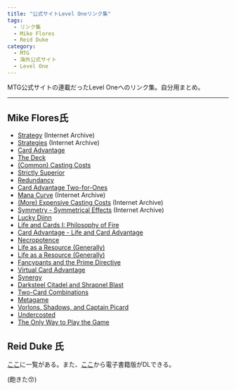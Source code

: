 ```yaml
---
title: "公式サイトLevel Oneリンク集"
tags:
  - リンク集
  - Mike Flores
  - Reid Duke
category:
  - MTG
  - 海外公式サイト
  - Level One
---
```


MTG公式サイトの連載だったLevel Oneへのリンク集。自分用まとめ。

<!-- more -->

----

## Mike Flores氏

  * [Strategy](http://web.archive.org/web/20140707094843/http://archive.wizards.com/Magic/magazine/article.aspx?x=mtg/daily/lo/284) (Internet Archive)
  * [Strategies](http://web.archive.org/web/20140723071613/http://archive.wizards.com/Magic/magazine/article.aspx?x=mtg/daily/lo/285) (Internet Archive)
  * [Card Advantage](http://magic.wizards.com/en/articles/archive/level-one/card-advantage-2014-02-14)
  * [The Deck](http://magic.wizards.com/en/articles/archive/level-one/deck-2014-02-17)
  * [(Common) Casting Costs](http://magic.wizards.com/en/articles/archive/level-one/common-casting-costs-2014-02-24)
  * [Strictly Superior](http://magic.wizards.com/en/articles/archive/level-one/strictly-superior-2014-03-03)
  * [Redundancy](http://magic.wizards.com/en/articles/archive/level-one/redundancy-2014-03-10)
  * [Card Advantage Two-for-Ones](http://magic.wizards.com/en/articles/archive/level-one/card-advantage-two-ones-2014-03-17)
  * [Mana Curve](http://web.archive.org/web/20140731125615/http://archive.wizards.com/Magic/magazine/article.aspx?x=mtg/daily/lo/292) (Internet Archive)
  * [(More) Expensive Casting Costs](http://web.archive.org/web/20150518222444/http://archive.wizards.com/Magic/magazine/Article.aspx?x=mtg/daily/lo/293) (Internet Archive)
  * [Symmetry - Symmetrical Effects](http://web.archive.org/web/20150916173327/http://archive.wizards.com/Magic/magazine/Article.aspx?x=mtg/daily/lo/294) (Internet Archive)
  * [Lucky Djinn](http://magic.wizards.com/en/articles/archive/level-one/lucky-djinn-2014-04-14)
  * [Life and Cards I: Philosophy of Fire](http://magic.wizards.com/en/articles/archive/level-one/life-and-cards-i-philosophy-fire-2014-04-28)
  * [Card Advantage - Life and Card Advantage](http://magic.wizards.com/en/articles/archive/level-one/card-advantage%E2%80%94life-and-card-advantage-2014-05-05)
  * [Necropotence](http://magic.wizards.com/en/articles/archive/level-one/necropotence-2014-05-12)
  * [Life as a Resource (Generally)](http://magic.wizards.com/en/articles/archive/level-one/life-resource-generally-2014-05-19)
  * [Life as a Resource (Generally)](http://magic.wizards.com/en/articles/archive/level-one/life-resource-generally-2014-05-26)
  * [Fancypants and the Prime Directive](http://magic.wizards.com/en/articles/archive/level-one/fancypants-and-prime-directive-2014-06-02)
  * [Virtual Card Advantage](http://magic.wizards.com/en/articles/archive/level-one/virtual-card-advantage-2014-06-10)
  * [Synergy](http://magic.wizards.com/en/articles/archive/level-one/synergy-2014-06-16)
  * [Darksteel Citadel and Shrapnel Blast](http://magic.wizards.com/en/articles/archive/level-one/darksteel-citadel-and-shrapnel-blast-2014-06-23)
  * [Two-Card Combinations](http://magic.wizards.com/en/articles/archive/level-one/two-card-combinations-2014-06-30)
  * [Metagame](http://magic.wizards.com/en/articles/archive/level-one/metagame-2014-07-14)
  * [Vorlons, Shadows, and Captain Picard](http://magic.wizards.com/en/articles/archive/LO/vorlons-shadows-and-captain-picard-2014-07-21)
  * [Undercosted](http://magic.wizards.com/en/articles/archive/level-one/undercosted-2014-07-28)
  * [The Only Way to Play the Game](http://magic.wizards.com/en/articles/archive/lo/only-way-play-game-2014-08-04)

## Reid Duke 氏

[ここ](http://magic.wizards.com/en/articles/archive/level-one/level-one-full-course-2015-10-05)に一覧がある。また、[ここ](http://magic.wizards.com/en/articles/archive/arcana/best-2015-and-holiday-treats-2015-12-10)から電子書籍版がDLできる。

(飽きた&#128537;)

